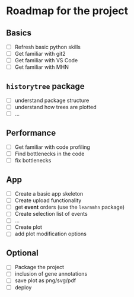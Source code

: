 # Roadmap for the project

## Basics

- [ ] Refresh basic python skills
- [ ] Get familiar with git2
- [ ] Get familiar with VS Code
- [ ] Get familiar with MHN

## `historytree` package

- [ ] understand package structure
- [ ] understand how trees are plotted
- [ ] ...

## Performance

- [ ] Get familiar with code profiling
- [ ] Find bottlenecks in the code
- [ ] fix bottlenecks

## App

- [ ] Create a basic app skeleton
- [ ] Create upload functionality
- [ ] get **event** orders (use the `learnmhn` package)
- [ ] Create selection list of events
- [ ] ...
- [ ] Create plot
- [ ] add plot modification options

## Optional

- [ ] Package the project
- [ ] inclusion of gene annotations
- [ ] save plot as png/svg/pdf
- [ ] deploy
